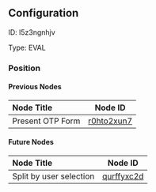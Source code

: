 # <nil>
## Configuration
ID:  l5z3ngnhjv

Type: EVAL 








### Position

#### Previous Nodes
| Node Title | Node ID |
| :------------- | ------------ |
| Present OTP Form | [r0hto2xun7](./r0hto2xun7.md) | 
 
 #### Future Nodes
| Node Title | Node ID |
| :------------- | ------------ |
| Split by user selection  |[qurffyxc2d](./qurffyxc2d.md) | 